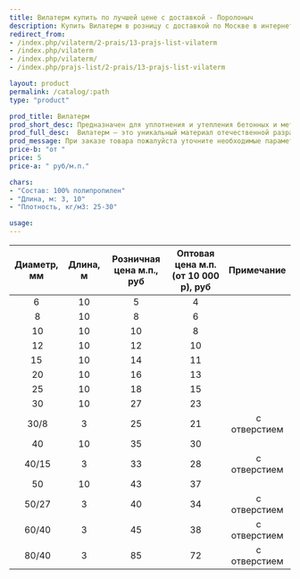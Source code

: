 ```yaml
---
title: Вилатерм купить по лучшей цене с доставкой - Поролоныч
description: Купить Вилатерм в розницу с доставкой по Москве в интернет-магазине Поролоныча.
redirect_from:
- /index.php/vilaterm/2-prais/13-prajs-list-vilaterm
- /index.php/vilaterm
- /index.php/vilaterm/
- /index.php/prajs-list/2-prais/13-prajs-list-vilaterm

layout: product
permalink: /catalog/:path
type: "product"

prod_title: Вилатерм
prod_short_desc: Предназначен для уплотнения и утепления бетонных и металлических конструкций. 
prod_full_desc:  Вилатерм – это уникальный материал отечественной разработки, предназначенный для уплотнения и утепления бетонных и металлических конструкций. Это экологичный легкий материал белого цвета производится путем вспенивания полиэтилена высокого давления.
prod_message: При заказе товара пожалуйста уточните необходимые параметры (диаметр и количество).
price-b: "от "
price: 5
price-a: " руб/м.п."

chars:
- "Состав: 100% полипропилен"
- "Длина, м: 3, 10"
- "Плотность, кг/м3: 25-30"

usage:
---
```

| Диаметр, мм | Длина, м | Розничная цена м.п., руб | Оптовая цена м.п. (от 10 000 р), руб |Примечание|
|:--:|:--:|:--:|:--:|:--:|
 6|10|5|4|
 8|10|8|6|
 10|10|10|8|
 12|10|12|10|
 15|10|14|11|
 20|10|16|13|
 25|10|18|15|
 30|10|27|23|
 30/8|3|25|21| с отверстием
 40|10|35|30|
 40/15|3|33|28| с отверстием
 50|10|43|37|
 50/27|3|40|34| с отверстием
 60/40|3|45|38| с отверстием
 80/40|3|85|72| с отверстием

